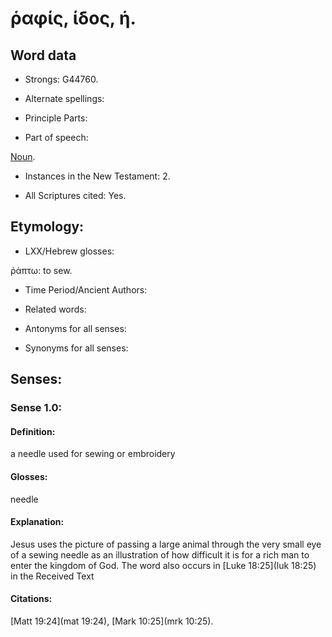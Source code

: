 # ῥαφίς, ίδος, ἡ.

<!-- Status: S3=Needs 2nd Review -->
<!-- Lexica used for edits: BDAG LN FFN BN LSJM MM   -->

## Word data

* Strongs: G44760.

* Alternate spellings:


* Principle Parts: 


* Part of speech: 

[Noun](http://ugg.readthedocs.io/en/latest/noun.html).

* Instances in the New Testament: 2.

* All Scriptures cited: Yes.

## Etymology: 


* LXX/Hebrew glosses: 

ῥάπτω: to sew.

* Time Period/Ancient Authors: 

* Related words: 

* Antonyms for all senses:

* Synonyms for all senses: 


## Senses: 


### Sense  1.0: 

#### Definition: 

a needle used for sewing or embroidery

#### Glosses: 

needle 

#### Explanation: 

Jesus uses the picture of passing a large animal through the very small eye of a sewing needle as an illustration of how difficult it is for a rich man to enter the kingdom of God. The word also occurs in [Luke 18:25](luk 18:25) in the Received Text

#### Citations: 

[Matt 19:24](mat 19:24), [Mark 10:25](mrk 10:25).
